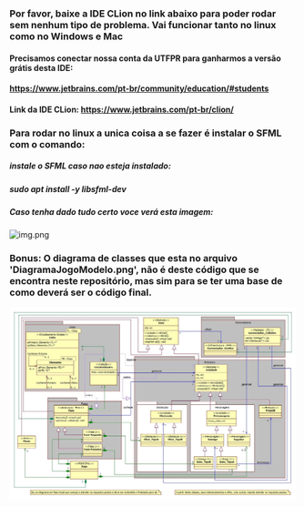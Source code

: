### Por favor, baixe a IDE CLion no link abaixo para poder rodar sem nenhum tipo de problema. Vai funcionar tanto no linux como no Windows e Mac

#### Precisamos conectar nossa conta da UTFPR para ganharmos a versão grátis desta IDE:

#### https://www.jetbrains.com/pt-br/community/education/#students

#### Link da IDE CLion: https://www.jetbrains.com/pt-br/clion/

### Para rodar no linux a unica coisa a se fazer é instalar o SFML com o comando:

##### instale o SFML caso nao esteja instalado:

##### sudo apt install -y libsfml-dev

##### Caso tenha dado tudo certo voce verá esta imagem:

![img.png](img/resultado.png)

### Bonus: O diagrama de classes que esta no arquivo 'DiagramaJogoModelo.png', não é deste código que se encontra neste repositório, mas sim para se ter uma base de como deverá ser o código final.
![img.png](assets/DiagramaJogoModelo.jpg)
